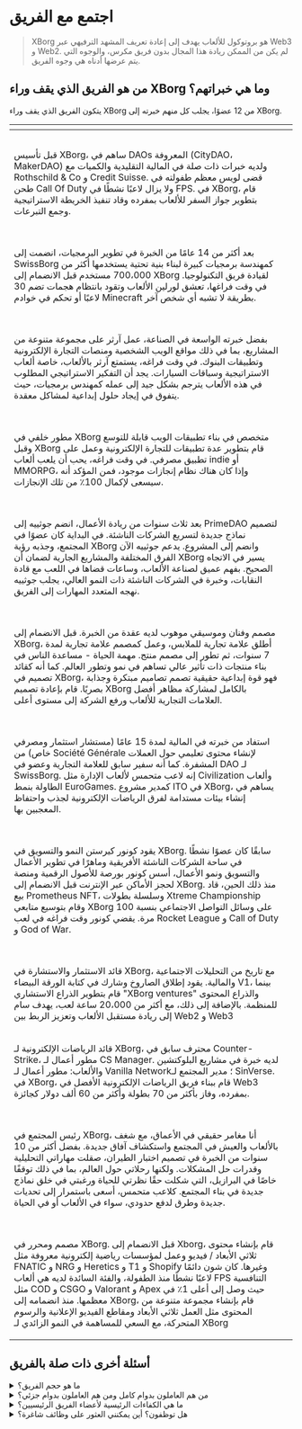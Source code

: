 # اجتمع مع الفريق

> XBorg هو بروتوكول للألعاب يهدف إلى إعادة تعريف المشهد الترفيهي عبر Web3 و Web2. لم يكن من الممكن ريادة هذا المجال بدون فريق مكرس، والوجوه التي يتم عرضها أدناه هي وجوه الفريق.

## من هو الفريق الذي يقف وراء XBorg وما هي خبراتهم؟

يتكون الفريق الذي يقف وراء XBorg من 12 عضوًا، يجلب كل منهم خبرته إلى XBorg.

<table data-view="cards" data-full-width="true"><thead><tr><th></th><th data-hidden data-card-cover data-type="files"></th></tr></thead><tbody><tr><td><p><img src="../.gitbook/assets/image (7).png" alt=""></p><p>قبل تأسيس XBorg، ساهم في DAOs المعروفة (CityDAO، MakerDAO) ولديه خبرات ذات صلة في المالية التقليدية والكميات مع Rothschild & Co و Credit Suisse. قضى لويس معظم طفولته في طحن Call Of Duty ولا يزال لاعبًا نشطًا في FPS. في XBorg، قام بتطوير جواز السفر للألعاب بمفرده وقاد تنفيذ الخريطة الاستراتيجية وجمع التبرعات.</p></td><td></td></tr><tr><td><p><img src="../.gitbook/assets/image (11).png" alt=""></p><p>بعد أكثر من 14 عامًا من الخبرة في تطوير البرمجيات، انضمت إلى SwissBorg كمهندسة برمجيات كبيرة لبناء بنية تحتية يستخدمها أكثر من 700،000 مستخدم قبل الانضمام إلى XBorg لقيادة فريق التكنولوجيا. في وقت فراغها، تعشق لورلين الألعاب وتقود بانتظام هجمات تضم 30 لاعبًا أو تحكم في خوادم Minecraft بطريقة لا تشبه أي شخص آخر.</p></td><td></td></tr><tr><td><p><img src="../.gitbook/assets/image (12).png" alt=""></p><p>بفضل خبرته الواسعة في الصناعة، عمل آرثر على مجموعة متنوعة من المشاريع، بما في ذلك مواقع الويب الشخصية ومنصات التجارة الإلكترونية وتطبيقات البنوك. في وقت فراغه، يستمتع آرثر بالألعاب، خاصة ألعاب الاستراتيجية وسباقات السيارات. يجد أن التفكير الاستراتيجي المطلوب في هذه الألعاب يترجم بشكل جيد إلى عمله كمهندس برمجيات، حيث يتفوق في إيجاد حلول إبداعية لمشاكل معقدة.</p></td><td></td></tr><tr><td><p><img src="../.gitbook/assets/image (1).png" alt=""></p><p>مطور خلفي في XBorg متخصص في بناء تطبيقات الويب قابلة للتوسع وقبل XBorg قام بتطوير عدة تطبيقات للتجارة الإلكترونية وعمل على تطبيق مصرفي. في وقت فراغه، يحب أن يلعب ألعاب indie أو MMORPG، وإذا كان هناك نظام إنجازات موجود، فمن المؤكد أنه سيسعى لإكمال 100٪ من تلك الإنجازات.</p></td><td></td></tr><tr><td><p><img src="../.gitbook/assets/image (2).png" alt=""></p><p>بعد ثلاث سنوات من ريادة الأعمال، انضم جوثييه إلى PrimeDAO لتصميم نماذج جديدة لتسريع الشركات الناشئة. في البداية كان عضوًا في المجتمع، وجذبه رؤية XBorg وانضم إلى المشروع. يدعم جوثييه الآن الفرق المختلفة والمشاريع الجارية لضمان أن XBorg يسير في الاتجاه الصحيح. بفهم عميق لصناعة الألعاب، وساعات قضاها في اللعب مع قادة النقابات، وخبرة في الشركات الناشئة ذات النمو العالي، يجلب جوثييه نهجه المتعدد المهارات إلى الفريق.</p></td><td></td></tr><tr><td><p><img src="../.gitbook/assets/image (15).png" alt=""></p><p>مصمم وفنان وموسيقي موهوب لديه عقدة من الخبرة. قبل الانضمام إلى XBorg، أطلق علامة تجارية للملابس، وعمل كمصمم علامة تجارية لمدة 7 سنوات، ثم تطور إلى مصمم منتج. مهمة الحياة - مساعدة الناس في بناء منتجات ذات تأثير عالي تساهم في نمو وتطور العالم. كما أنه كقائد تصميم في XBorg، فهو قوة إبداعية حقيقية تصمم تصاميم مبتكرة وجذابة بصريًا. قام بإعادة تصميم XBorg بالكامل لمشاركة مظاهر أفضل العلامات التجارية للألعاب ورفع الشركة إلى مستوى أعلى.</p></td><td></td></tr><tr><td><p><img src="../.gitbook/assets/image (6).png" alt=""></p><p>استفاد من خبرته في المالية لمدة 15 عامًا (مستشار استثمار ومصرفي خاص) من Société Générale لإنشاء محتوى تعليمي حول العملات المشفرة. كما أنه سفير سابق للعلامة التجارية وعضو في DAO لـ SwissBorg. إنه لاعب متحمس لألعاب الإدارة مثل Civilization وألعاب الطاولة بنمط EuroGames. كمدير مشروع ITO في XBorg، يساهم في إنشاء بيئات مستدامة لفرق الرياضات الإلكترونية لجذب واحتفاظ المعجبين بها.</p></td><td></td></tr><tr><td><p><img src="../.gitbook/assets/image.png" alt=""></p><p>يقود كونور كيرستن النمو والتسويق في XBorg. سابقًا كان عضوًا نشطًا في ساحة الشركات الناشئة الأفريقية وماهرًا في تطوير الأعمال والتسويق ونمو الأعمال، أسس كونور بورصة للأصول الرقمية ومنصة لحجز الأماكن عبر الإنترنت قبل الانضمام إلى XBorg. منذ ذلك الحين، قاد بيع Prometheus NFT، وسلسلة بطولات Xtreme Championship وقام بتوسيع متابعي XBorg على وسائل التواصل الاجتماعي بنسبة 100 مرة. يقضي كونور وقت فراغه في لعب Rocket League و Call of Duty و God of War.</p></td><td></td></tr><tr><td><p><img src="../.gitbook/assets/image (8).png" alt=""></p><p>قائد الاستثمار والاستشارة في XBorg، مع تاريخ من التحليلات الاجتماعية والمالية. يقود إطلاق الصاروخ وشارك في كتابة الورقة البيضاء V1، بينما قام بتطوير الذراع الاستشاري "XBorg ventures" والذراع المحتوى للمنظمة. بالإضافة إلى ذلك، مع أكثر من 20،000 ساعة لعب، يهدف سام إلى ريادة مستقبل الألعاب وتعزيز الربط بين Web2 و Web3</p></td><td></td></tr><tr><td><p></p><p><img src="../.gitbook/assets/image (9).png" alt="">قائد الرياضات الإلكترونية لـ XBorg، محترف سابق في Counter-Strike، مطور أعمال لـ CS Manager. لديه خبرة في مشاريع البلوكتشين والألعاب: مطور أعمال لـ Vanilla Network؛ مدير المجتمع لـ SinVerse. في XBorg، قام ببناء فريق الرياضات الإلكترونية الأفضل في Web3 بمفرده، وفاز بأكثر من 70 بطولة وأكثر من 60 ألف دولار كجائزة.</p></td><td></td></tr><tr><td><p><img src="../.gitbook/assets/image (3).png" alt=""></p><p>رئيس المجتمع في XBorg، أنا مغامر حقيقي في الأعماق، مع شغف بالألعاب والعيش في المجتمع واستكشاف آفاق جديدة. بفضل أكثر من 10 سنوات من الخبرة في تصميم اختبار الطيران، صقلت مهاراتي التحليلية وقدرات حل المشكلات. ولكنها رحلاتي حول العالم، بما في ذلك توقفًا خاصًا في البرازيل، التي شكلت حقًا نظرتي للحياة ورغبتي في خلق نماذج جديدة في بناء المجتمع. كلاعب متحمس، أسعى باستمرار إلى تحديات جديدة وطرق لدفع حدودي، سواء في الألعاب أو في الحياة.</p></td><td></td></tr><tr><td><p><img src="../.gitbook/assets/image (10).png" alt=""></p><p>مصمم ومحرر في XBorg. قبل الانضمام إلى Xborg، قام بإنشاء محتوى ثلاثي الأبعاد / فيديو وعمل لمؤسسات رياضية إلكترونية معروفة مثل FNATIC و NRG و Heretics و T1 و Shopify وغيرها. كان شون دائمًا لاعبًا نشطًا منذ الطفولة، والفئة السائدة لديه هي ألعاب FPS التنافسية مثل COD و CSGO و Valorant و Apex حيث وصل إلى أعلى 1٪ في معظمها. منذ انضمامه إلى XBorg، قام بإنشاء مجموعة متنوعة من المحتوى مثل العمل ثلاثي الأبعاد ومقاطع الفيديو الإعلانية والرسوم المتحركة، مع السعي للمساهمة في النمو الزائدي لـ XBorg</p></td><td></td></tr></tbody></table>

## أسئلة أخرى ذات صلة بالفريق

<details>

<summary>ما هو حجم الفريق؟</summary>

يوجد حاليًا **12 موظفًا بدوام كامل**.

</details>

<details>

<summary>من هم العاملون بدوام كامل ومن هم العاملون بدوام جزئي؟</summary>

**جميع** أعضاء الفريق يعملون بدوام كامل.

</details>

<details>

<summary>ما هي الكفاءات الرئيسية لأعضاء الفريق الرئيسيين؟</summary>

يتمتع فريقنا بمجموعة متنوعة من المهارات، ولكننا جميعًا نشترك في شغفنا بالألعاب والرياضات الإلكترونية. تتراوح مهاراتنا من هندسة البرمجيات وتطوير العقود الذكية إلى تطوير الأعمال وتصميم المنتجات وإدارة المجتمع.

</details>

<details>

<summary>هل توظفون؟ أين يمكنني العثور على وظائف شاغرة؟</summary>

نعم، نحن نوظف مهندسي برمجيات ومصممين ومديري منتجات. يمكن العثور على الأدوار هنا:&#x20;

[https://jobs.lever.co/swissborg?department=XBorg](https://jobs.lever.co/swissborg?department=XBorg)

</details>